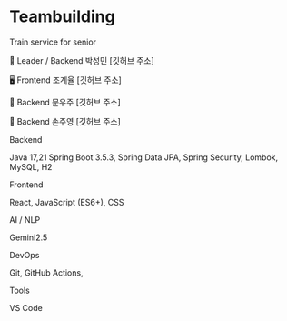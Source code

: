 # Teambuilding
Train service for senior

👑 Leader / Backend
박성민
[깃허브 주소]

🖥️ Frontend
조계율
[깃허브 주소]

🔩 Backend
문우주
[깃허브 주소]

🔩 Backend
손주영
[깃허브 주소]

Backend

Java 17,21  Spring Boot 3.5.3, Spring Data JPA, Spring Security, Lombok, MySQL, H2

Frontend

React, JavaScript (ES6+), CSS

AI / NLP

Gemini2.5

DevOps

Git, GitHub Actions, 

Tools

VS Code
